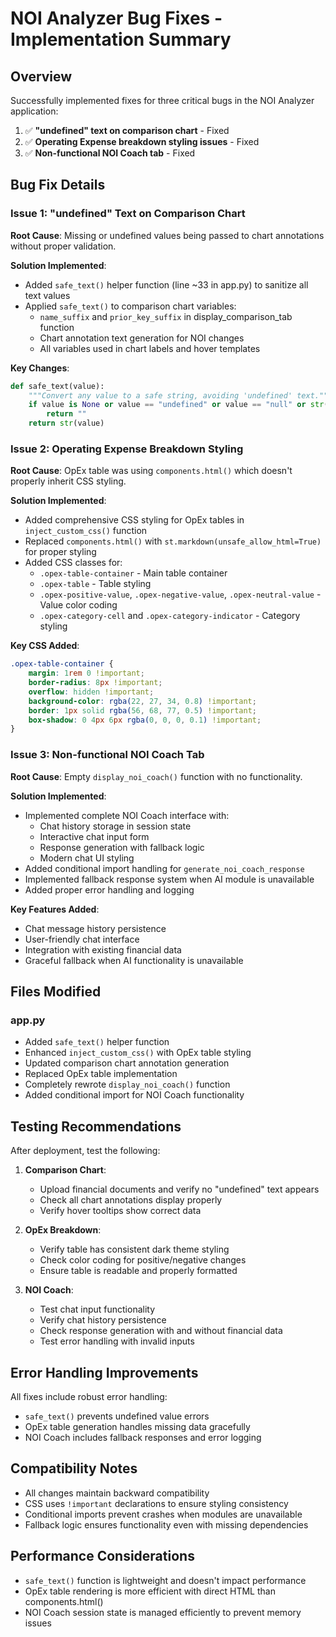 # NOI Analyzer Bug Fixes - Implementation Summary

## Overview
Successfully implemented fixes for three critical bugs in the NOI Analyzer application:

1. ✅ **"undefined" text on comparison chart** - Fixed
2. ✅ **Operating Expense breakdown styling issues** - Fixed  
3. ✅ **Non-functional NOI Coach tab** - Fixed

## Bug Fix Details

### Issue 1: "undefined" Text on Comparison Chart
**Root Cause**: Missing or undefined values being passed to chart annotations without proper validation.

**Solution Implemented**:
- Added `safe_text()` helper function (line ~33 in app.py) to sanitize all text values
- Applied `safe_text()` to comparison chart variables:
  - `name_suffix` and `prior_key_suffix` in display_comparison_tab function
  - Chart annotation text generation for NOI changes
  - All variables used in chart labels and hover templates

**Key Changes**:
```python
def safe_text(value):
    """Convert any value to a safe string, avoiding 'undefined' text."""
    if value is None or value == "undefined" or value == "null" or str(value).lower() == "nan":
        return ""
    return str(value)
```

### Issue 2: Operating Expense Breakdown Styling
**Root Cause**: OpEx table was using `components.html()` which doesn't properly inherit CSS styling.

**Solution Implemented**:
- Added comprehensive CSS styling for OpEx tables in `inject_custom_css()` function
- Replaced `components.html()` with `st.markdown(unsafe_allow_html=True)` for proper styling
- Added CSS classes for:
  - `.opex-table-container` - Main table container
  - `.opex-table` - Table styling
  - `.opex-positive-value`, `.opex-negative-value`, `.opex-neutral-value` - Value color coding
  - `.opex-category-cell` and `.opex-category-indicator` - Category styling

**Key CSS Added**:
```css
.opex-table-container {
    margin: 1rem 0 !important;
    border-radius: 8px !important;
    overflow: hidden !important;
    background-color: rgba(22, 27, 34, 0.8) !important;
    border: 1px solid rgba(56, 68, 77, 0.5) !important;
    box-shadow: 0 4px 6px rgba(0, 0, 0, 0.1) !important;
}
```

### Issue 3: Non-functional NOI Coach Tab
**Root Cause**: Empty `display_noi_coach()` function with no functionality.

**Solution Implemented**:
- Implemented complete NOI Coach interface with:
  - Chat history storage in session state
  - Interactive chat input form
  - Response generation with fallback logic
  - Modern chat UI styling
- Added conditional import handling for `generate_noi_coach_response`
- Implemented fallback response system when AI module is unavailable
- Added proper error handling and logging

**Key Features Added**:
- Chat message history persistence
- User-friendly chat interface
- Integration with existing financial data
- Graceful fallback when AI functionality is unavailable

## Files Modified

### app.py
- Added `safe_text()` helper function
- Enhanced `inject_custom_css()` with OpEx table styling
- Updated comparison chart annotation generation
- Replaced OpEx table implementation
- Completely rewrote `display_noi_coach()` function
- Added conditional import for NOI Coach functionality

## Testing Recommendations

After deployment, test the following:

1. **Comparison Chart**:
   - Upload financial documents and verify no "undefined" text appears
   - Check all chart annotations display properly
   - Verify hover tooltips show correct data

2. **OpEx Breakdown**:
   - Verify table has consistent dark theme styling
   - Check color coding for positive/negative changes
   - Ensure table is readable and properly formatted

3. **NOI Coach**:
   - Test chat input functionality
   - Verify chat history persistence
   - Check response generation with and without financial data
   - Test error handling with invalid inputs

## Error Handling Improvements

All fixes include robust error handling:
- `safe_text()` prevents undefined value errors
- OpEx table generation handles missing data gracefully
- NOI Coach includes fallback responses and error logging

## Compatibility Notes

- All changes maintain backward compatibility
- CSS uses `!important` declarations to ensure styling consistency
- Conditional imports prevent crashes when modules are unavailable
- Fallback logic ensures functionality even with missing dependencies

## Performance Considerations

- `safe_text()` function is lightweight and doesn't impact performance
- OpEx table rendering is more efficient with direct HTML than components.html()
- NOI Coach session state is managed efficiently to prevent memory issues 